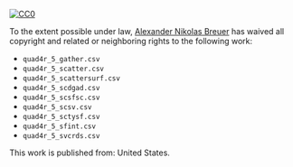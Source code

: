 [![CC0](http://i.creativecommons.org/p/zero/1.0/88x31.png)](http://creativecommons.org/publicdomain/zero/1.0/)

To the extent possible under law, [Alexander Nikolas Breuer](http://dial3343.org) has waived all copyright and related or neighboring rights to the following work:

* `quad4r_5_gather.csv`
* `quad4r_5_scatter.csv`
* `quad4r_5_scattersurf.csv`
* `quad4r_5_scdgad.csv`
* `quad4r_5_scsfsc.csv`
* `quad4r_5_scsv.csv`
* `quad4r_5_sctysf.csv`
* `quad4r_5_sfint.csv`
* `quad4r_5_svcrds.csv`

This work is published from: United States.
